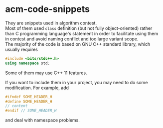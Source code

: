 # acm-code-snippets
They are snippets used in algorithm contest.  
Most of them used ```class``` definition (but not fully object-oriented) rather 
than C programming language's statement in order to facilitate using them in 
contest and avoid naming conflict and too large variant scope.  
The majority of the code is based on GNU C++ standard library, which usually 
requires
```cpp
#include <bits/stdc++.h>
using namespace std;
```
Some of them may use C++ 11 features.

If you want to include them in your project, you may need to do some
modification. For example, add
```cpp
#ifndef SOME_HEADER_H
#define SOME_HEADER_H
// content
#endif // SOME_HEADER_H
```
and deal with namespace problems.

